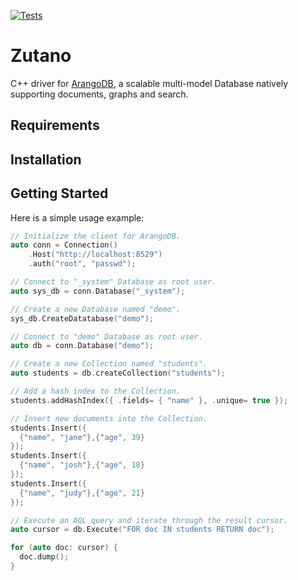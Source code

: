
[![Tests](https://github.com/CryptoNinjaGeek/zutano/actions/workflows/cmake.yml/badge.svg)](https://github.com/CryptoNinjaGeek/zutano/actions/workflows/cmake.yml)

# Zutano

C++ driver for [ArangoDB](https://www.arangodb.com), a scalable multi-model
Database natively supporting documents, graphs and search.

## Requirements

## Installation

## Getting Started

Here is a simple usage example:

```cpp
// Initialize the client for ArangoDB.
auto conn = Connection()
	.Host("http://localhost:8529")
	.auth("root", "passwd");

// Connect to "_system" Database as root user.
auto sys_db = conn.Database("_system");

// Create a new Database named "demo".
sys_db.CreateDatatabase("demo");

// Connect to "demo" Database as root user.
auto db = conn.Database("demo");

// Create a new Collection named "students".
auto students = db.createCollection("students");

// Add a hash index to the Collection.
students.addHashIndex({ .fields= { "name" }, .unique= true });

// Insert new documents into the Collection.
students.Insert({
  {"name", "jane"},{"age", 39}
});
students.Insert({
  {"name", "josh"},{"age", 18}
});
students.Insert({
  {"name", "judy"},{"age", 21}
});

// Execute an AQL query and iterate through the result cursor.
auto cursor = db.Execute("FOR doc IN students RETURN doc");

for (auto doc: cursor) {
  doc.dump();
}
```

